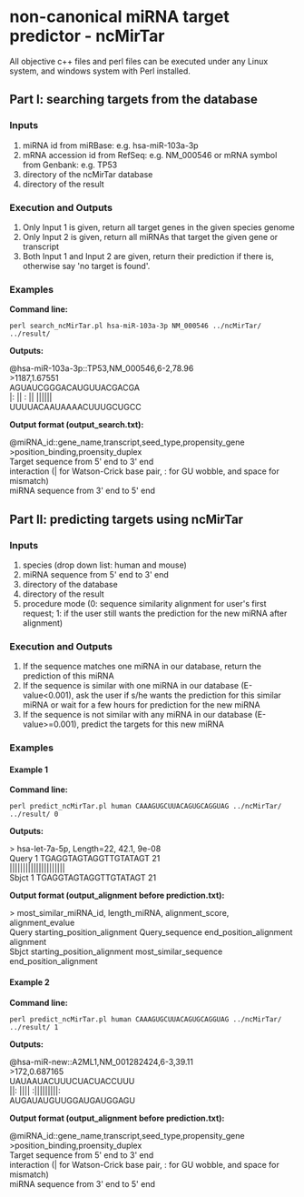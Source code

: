 # non-canonical miRNA target predictor - ncMirTar

All objective c++ files and perl files can be executed under any Linux system, and windows system with Perl installed.



## Part I: searching targets from the database

### Inputs

1. miRNA id from miRBase: e.g. hsa-miR-103a-3p
2. mRNA accession id from RefSeq: e.g. NM_000546 or mRNA symbol from Genbank: e.g. TP53 
3. directory of the ncMirTar database
4. directory of the result

### Execution and Outputs

1. Only Input 1 is given, return all target genes in the given species genome
2. Only Input 2 is given, return all miRNAs that target the given gene or transcript
3. Both Input 1 and Input 2 are given, return their prediction if there is, otherwise say 'no target is found'.

### Examples

**Command line:**

`perl search_ncMirTar.pl hsa-miR-103a-3p NM_000546 ../ncMirTar/ ../result/`

**Outputs:**

@hsa-miR-103a-3p::TP53,NM_000546,6-2,78.96  
\>1187,1.67551  
AGUAUCGGGACAUGUUACGACGA  
|: ||   :   ||  ||||||   
UUUUACAAUAAAACUUUGCUGCC  

**Output format (output_search.txt):**

@miRNA_id::gene_name,transcript,seed_type,propensity_gene  
\>position_binding,proensity_duplex  
Target sequence from 5' end to 3' end  
interaction (| for Watson-Crick base pair, : for GU wobble, and space for mismatch)  
miRNA sequence from 3' end to 5' end  



## Part II: predicting targets using ncMirTar

### Inputs

1. species (drop down list: human and mouse)
2. miRNA sequence from 5' end to 3' end
3. directory of the database
4. directory of the result
5. procedure mode (0: sequence similarity alignment for user's first request; 1: if the user still wants the prediction for the new miRNA after alignment)

### Execution and Outputs

1. If the sequence matches one miRNA in our database, return the prediction of this miRNA
2. If the sequence is similar with one miRNA in our database (E-value<0.001), ask the user if s/he wants the prediction for this similar miRNA or wait for a few hours for prediction for the new miRNA
3. If the sequence is not similar with any miRNA in our database (E-value>=0.001), predict the targets for this new miRNA

### Examples

#### Example 1

**Command line:**

`perl predict_ncMirTar.pl human CAAAGUGCUUACAGUGCAGGUAG ../ncMirTar/ ../result/ 0`

**Outputs:**

\> hsa-let-7a-5p, Length=22, 42.1, 9e-08  
Query  1   TGAGGTAGTAGGTTGTATAGT  21  
           |||||||||||||||||||||      
Sbjct  1   TGAGGTAGTAGGTTGTATAGT  21  

**Output format (output_alignment before prediction.txt):**

\> most_similar_miRNA_id, length_miRNA, alignment_score, alignment_evalue  
Query starting_position_alignment Query_sequence end_position_alignment  
alignment  
Sbjct starting_position_alignment most_similar_sequence end_position_alignment  

#### Example 2

**Command line:**

`perl predict_ncMirTar.pl human CAAAGUGCUUACAGUGCAGGUAG ../ncMirTar/ ../result/ 1`

**Outputs:**

@hsa-miR-new::A2ML1,NM_001282424,6-3,39.11  
\>172,0.687165  
UAUAAUACUUUCUACUACCUUU  
||: ||||  :|||||||||:   
AUGAUAUGUUGGAUGAUGGAGU  

**Output format (output_alignment before prediction.txt):**

@miRNA_id::gene_name,transcript,seed_type,propensity_gene  
\>position_binding,proensity_duplex  
Target sequence from 5' end to 3' end  
interaction (| for Watson-Crick base pair, : for GU wobble, and space for mismatch)  
miRNA sequence from 3' end to 5' end  